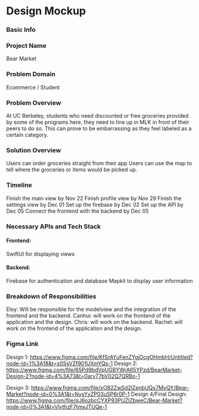 # Design Mockup
### Basic Info


### Project Name
Bear Market


### Problem Domain
Ecommerce / Student

### Problem Overview
At UC Berkeley, students who need discounted or free groceries provided by some of the programs here, they need to line up in MLK in front of their peers to do so. This can prove to be embarrassing as they feel labeled as a certain category.


### Solution Overview
Users can order groceries straight from their app
Users can use the map to tell where the groceries or items would be picked up.

### Timeline
Finish the main view by Nov 22
Finish profile view by Nov 29
Finish the settings view by Dec 01
Set up the firebase by Dec 02
Set up the API by Dec 05
Connect the frontend with the backend by Dec 05

### Necessary APIs and Tech Stack
#### Frontend:
SwiftUI for displaying views
#### Backend: 
Firebase for authentication and database
Mapkit to display user information



### Breakdown  of Responsibilities
Eloy: Will be responsible for the modelview and the integration of the frontend and the backend.
Canhui: will work on the frontend of the application and the design.
Chris: will work on the backend.
Rachel: will work on the frontend of the application and the design.

### Figma Link
Design 1: https://www.figma.com/file/KfSrAYuFenZYgjOcgOHmbH/Untitled?node-id=1%3A18&t=s0SsVZf901UXmYQs-1 
Design 2:
https://www.figma.com/file/65Pd9bdVpUGBYWrA65YPzd/BearMarket-Design-2?node-id=4%3A73&t=0ary77bV02Q7QRBo-1

Design 3:
https://www.figma.com/file/xOB2ZwSd2lZenbUQx7MvQY/Bear-Market?node-id=0%3A1&t=NysYyZP03uSP6r0P-1
Design 4/Final Design:
https://www.figma.com/file/qJ6ozbcCYXP93PUZlZbweC/Bear-Market?node-id=0%3A1&t=VlvthzF7tmyJTUQe-1

